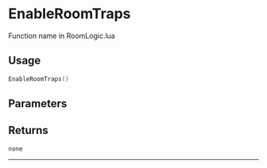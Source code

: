 # EnableRoomTraps
Function name in RoomLogic.lua
## Usage
```lua
EnableRoomTraps()
```
## Parameters

## Returns
`none`

---
